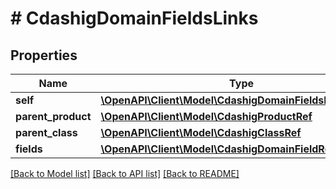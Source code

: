 # # CdashigDomainFieldsLinks

## Properties

Name | Type | Description | Notes
------------ | ------------- | ------------- | -------------
**self** | [**\OpenAPI\Client\Model\CdashigDomainFieldsRef**](CdashigDomainFieldsRef.md) |  | [optional]
**parent_product** | [**\OpenAPI\Client\Model\CdashigProductRef**](CdashigProductRef.md) |  | [optional]
**parent_class** | [**\OpenAPI\Client\Model\CdashigClassRef**](CdashigClassRef.md) |  | [optional]
**fields** | [**\OpenAPI\Client\Model\CdashigDomainFieldRefElement[]**](CdashigDomainFieldRefElement.md) |  | [optional]

[[Back to Model list]](../../README.md#models) [[Back to API list]](../../README.md#endpoints) [[Back to README]](../../README.md)

